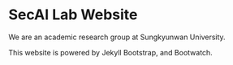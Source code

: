 # SecAI Lab Website

We are an academic research group at Sungkyunwan University.

This website is powered by Jekyll Bootstrap, and Bootwatch. 

